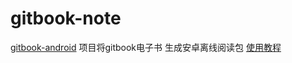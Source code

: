 # gitbook-note

[gitbook-android](https://github.com/snowdream/gitbook-android?spm=a2c4e.10696291.0.0.185e19a4KvWOMn) 项目将gitbook电子书 生成安卓离线阅读包
[使用教程](https://yq.aliyun.com/articles/31432?type=2)
